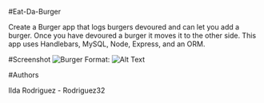 #Eat-Da-Burger

<p>Create a Burger app that logs burgers devoured and can let you add a burger. Once you have devoured a burger it moves it to the other side.  This app uses Handlebars, MySQL, Node, Express, and an ORM. 

#Screenshot
![Burger](images/eatdaburger.png)
Format: ![Alt Text](url)

#Authors
<p>Ilda Rodriguez - Rodriguez32<p>
